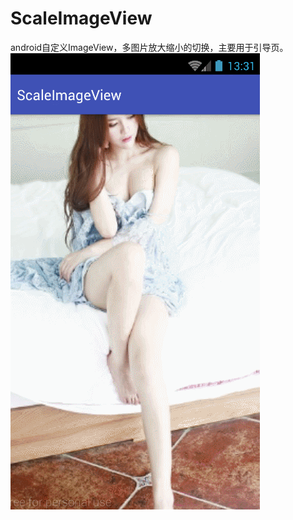 # ScaleImageView
android自定义ImageView，多图片放大缩小的切换，主要用于引导页。
![image](https://github.com/chen6665758/ScaleImageView/blob/master/1.gif)
